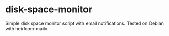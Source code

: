 # disk-space-monitor
Simple disk space monitor script with email notifications. Tested on Debian with heirloom-mailx.
